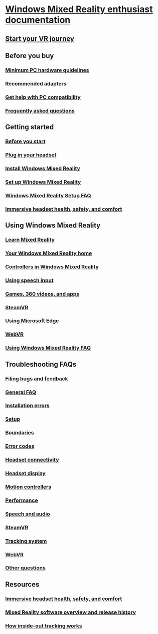# [Windows Mixed Reality enthusiast documentation](index.yml)
## [Start your VR journey](vr-journey.md)

## Before you buy
<!-- ### [What is Windows Mixed Reality?](windows-mixed-reality.md) -->
### [Minimum PC hardware guidelines](windows-mixed-reality-minimum-pc-hardware-compatibility-guidelines.md)
### [Recommended adapters](recommended-adapters-for-windows-mixed-reality-capable-pcs.md)
### [Get help with PC compatibility](get-help-with-pc-compatibility.md)
### [Frequently asked questions](before-you-buy-faqs.md)

## Getting started
### [Before you start](before-you-start.md)
### [Plug in your headset](plug-in-your-headset.md)
### [Install Windows Mixed Reality](install-windows-mixed-reality.md)
### [Set up Windows Mixed Reality](set-up-windows-mixed-reality.md)
### [Windows Mixed Reality Setup FAQ](wmr-setup-faq.md)
### [Immersive headset health, safety, and comfort](wmr-health-safety-comfort.md)

## Using Windows Mixed Reality
### [Learn Mixed Reality](learn-mixed-reality.md)
### [Your Windows Mixed Reality home](your-mixed-reality-home.md)
### [Controllers in Windows Mixed Reality](controllers-in-wmr.md)
### [Using speech input](using-speech-in-wmr.md)
### [Games, 360 videos, and apps](using-games-and-apps-in-windows-mixed-reality.md)
### [SteamVR](using-steamvr-with-windows-mixed-reality.md)
### [Using Microsoft Edge](using-microsoft-edge.md)  
### [WebVR](webvr.md)
### [Using Windows Mixed Reality FAQ](using-wmr-faq.md)

## Troubleshooting FAQs
### [Filing bugs and feedback](filing-feedback.md)
### [General FAQ](troubleshooting-windows-mixed-reality.md)
### [Installation errors](installation_errors.md)
### [Setup](set-up-questions.md)
### [Boundaries](boundary-questions.md)
### [Error codes](error-codes.md)
### [Headset connectivity](headset-connectivity.md)
### [Headset display](headset-display.md)
### [Motion controllers](motion-controller-problems.md)
### [Performance](performance-questions.md)
### [Speech and audio](speech-and-audio.md)
### [SteamVR](steamvr-questions.md)
### [Tracking system](tracking.md)
### [WebVR](webvr-questions.md)
### [Other questions](other-questions.md)

## Resources
### [Immersive headset health, safety, and comfort](wmr-health-safety-comfort.md)
### [Mixed Reality software overview and release history](mixed-reality-software.md)
### [How inside-out tracking works](tracking-system.md)
